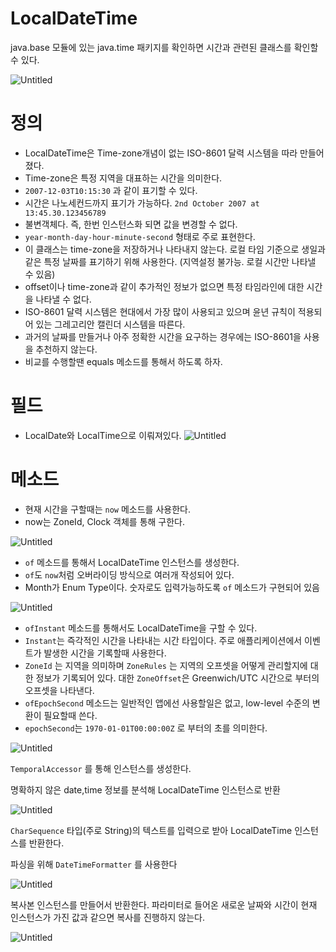 # LocalDateTime

java.base 모듈에 있는 java.time 패키지를 확인하면 시간과 관련된 클래스를 확인할 수 있다.

![Untitled](/images/java/local-date-time//Untitled.png)

# 정의

- LocalDateTime은 Time-zone개념이 없는 ISO-8601 달력 시스템을 따라 만들어졌다.
- Time-zone은 특정 지역을 대표하는 시간을 의미한다.
- `2007-12-03T10:15:30` 과 같이 표기할 수 있다.
- 시간은 나노세컨드까지 표기가 가능하다. `2nd October 2007 at 13:45.30.123456789`
- 불변객체다. 즉, 한번 인스턴스화 되면 값을 변경할 수 없다.
- `year-month-day-hour-minute-second` 형태로 주로 표현한다.
- 이 클래스는 time-zone을 저장하거나 나타내지 않는다. 로컬 타임 기준으로 생일과 같은 특정 날짜를 표기하기 위해 사용한다. (지역설정 불가능. 로컬 시간만 나타낼 수 있음)
- offset이나 time-zone과 같이 추가적인 정보가 없으면 특정 타임라인에 대한 시간을 나타낼 수 없다.
- ISO-8601 달력 시스템은 현대에서 가장 많이 사용되고 있으며 윤년 규칙이 적용되어 있는 그레고리안 캘린더 시스템을 따른다.
- 과거의 날짜를 만들거나 아주 정확한 시간을 요구하는 경우에는 ISO-8601을 사용을 추천하지 않는다.
- 비교를 수행할땐 equals 메소드를 통해서 하도록 하자.

# 필드

- LocalDate와 LocalTime으로 이뤄져있다.
  ![Untitled](/images/java/local-date-time//Untitled%201.png)

# 메소드

- 현재 시간을 구할때는 `now` 메소드를 사용한다.
- now는 ZoneId, Clock 객체를 통해 구한다.

![Untitled](/images/java/local-date-time//Untitled%202.png)

- `of` 메소드를 통해서 LocalDateTime 인스턴스를 생성한다.
- `of`도 `now`처럼 오버라이딩 방식으로 여러개 작성되어 있다.
- Month가 Enum Type이다. 숫자로도 입력가능하도록 `of` 메소드가 구현되어 있음

![Untitled](/images/java/local-date-time//Untitled%203.png)

- `ofInstant` 메소드를 통해서도 LocalDateTime을 구할 수 있다.
- `Instant`는 즉각적인 시간을 나타내는 시간 타입이다. 주로 애플리케이션에서 이벤트가 발생한 시간을 기록할때 사용한다.
- `ZoneId` 는 지역을 의미하며 `ZoneRules` 는 지역의 오프셋을 어떻게 관리할지에 대한 정보가 기록되어 있다. 대한 `ZoneOffset`은 Greenwich/UTC 시간으로 부터의 오프셋을 나타낸다.
- `ofEpochSecond` 메소드는 일반적인 앱에선 사용할일은 없고, low-level 수준의 변환이 필요할때 쓴다.
- `epochSecond`는 `1970-01-01T00:00:00Z` 로 부터의 초를 의미한다.

![Untitled](/images/java/local-date-time//Untitled%204.png)

`TemporalAccessor` 를 통해 인스턴스를 생성한다.

명확하지 않은 date,time 정보를 분석해 LocalDateTime 인스턴스로 반환

![Untitled](/images/java/local-date-time//Untitled%205.png)

`CharSequence` 타입(주로 String)의 텍스트를 입력으로 받아 LocalDateTime 인스턴스를 반환한다.

파싱을 위해 `DateTimeFormatter` 를 사용한다

![Untitled](/images/java/local-date-time//Untitled%206.png)

복사본 인스턴스를 만들어서 반환한다. 파라미터로 들어온 새로운 날짜와 시간이 현재 인스턴스가 가진 값과 같으면 복사를 진행하지 않는다.

![Untitled](/images/java/local-date-time//Untitled%207.png)
